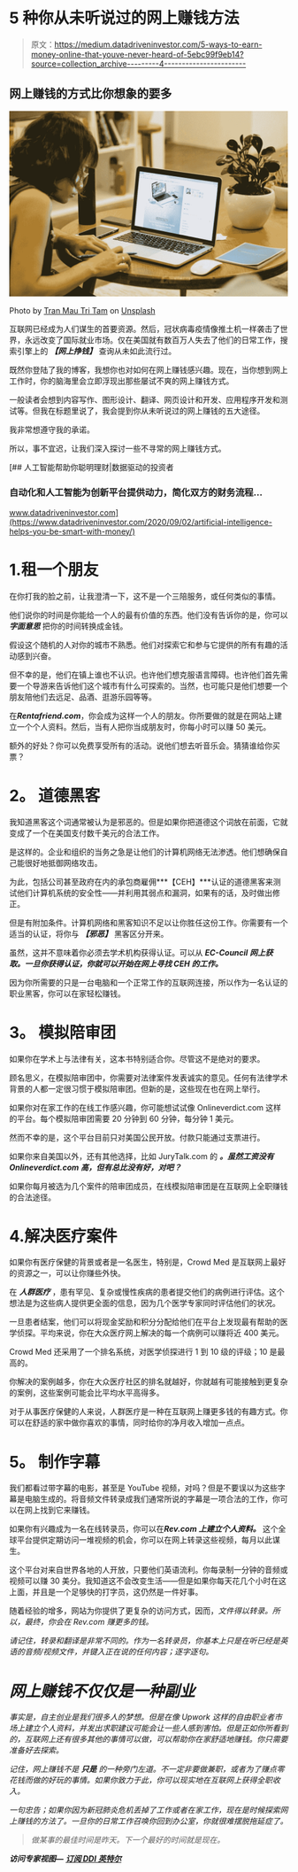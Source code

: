 # 5 种你从未听说过的网上赚钱方法

> 原文：<https://medium.datadriveninvestor.com/5-ways-to-earn-money-online-that-youve-never-heard-of-5ebc99f9eb14?source=collection_archive---------4----------------------->

## 网上赚钱的方式比你想象的要多

![](img/ed9817e7cc42780134acf00cecda4cba.png)

Photo by [Tran Mau Tri Tam](https://unsplash.com/@tranmautritam?utm_source=medium&utm_medium=referral) on [Unsplash](https://unsplash.com?utm_source=medium&utm_medium=referral)

互联网已经成为人们谋生的首要资源。然后，冠状病毒疫情像推土机一样袭击了世界，永远改变了国际就业市场。仅在美国就有数百万人失去了他们的日常工作，搜索引擎上的 ***【网上挣钱】*** 查询从未如此流行过。

既然你登陆了我的博客，我想你也对如何在网上赚钱感兴趣。现在，当你想到网上工作时，你的脑海里会立即浮现出那些屡试不爽的网上赚钱方式。

一般读者会想到内容写作、图形设计、翻译、网页设计和开发、应用程序开发和测试等。但我在标题里说了，我会提到你从未听说过的网上赚钱的五大途径。

我非常想遵守我的承诺。

所以，事不宜迟，让我们深入探讨一些不寻常的网上赚钱方式。

[](https://www.datadriveninvestor.com/2020/09/02/artificial-intelligence-helps-you-be-smart-with-money/) [## 人工智能帮助你聪明理财|数据驱动的投资者

### 自动化和人工智能为创新平台提供动力，简化双方的财务流程…

www.datadriveninvestor.com](https://www.datadriveninvestor.com/2020/09/02/artificial-intelligence-helps-you-be-smart-with-money/) 

# 1.租一个朋友

在你打我的脸之前，让我澄清一下，这不是一个三陪服务，或任何类似的事情。

他们说你的时间是你能给一个人的最有价值的东西。他们没有告诉你的是，你可以 ***字面意思*** 把你的时间转换成金钱。

假设这个随机的人对你的城市不熟悉。他们对探索它和参与它提供的所有有趣的活动感到兴奋。

但不幸的是，他们在镇上谁也不认识。也许他们想克服语言障碍。也许他们首先需要一个导游来告诉他们这个城市有什么可探索的。当然，也可能只是他们想要一个朋友陪他们去远足、品酒、逛游乐园等等。

在***Rentafriend.com***，你会成为这样一个人的朋友。你所要做的就是在网站上建立一个个人资料。然后，当有人把你当成朋友时，你每小时可以赚 50 美元。

额外的好处？你可以免费享受所有的活动。说他们想去听音乐会。猜猜谁给你买票？

# **2。** **道德黑客**

我知道黑客这个词通常被认为是邪恶的。但是如果你把道德这个词放在前面，它就变成了一个在美国支付数千美元的合法工作。

是这样的。企业和组织的当务之急是让他们的计算机网络无法渗透。他们想确保自己能很好地抵御网络攻击。

为此，包括公司甚至政府在内的承包商雇佣***【CEH】***认证的道德黑客来测试他们计算机系统的安全性——并利用其弱点和漏洞，如果有的话，及时做出修正。

但是有附加条件。计算机网络和黑客知识不足以让你胜任这份工作。你需要有一个适当的认证，将你与 ***【邪恶】*** 黑客区分开来。

虽然，这并不意味着你必须去学术机构获得认证。可以从 ***EC-Council 网上获取。一旦你获得认证，你就可以开始在网上寻找 CEH 的工作。***

因为你所需要的只是一台电脑和一个正常工作的互联网连接，所以作为一名认证的职业黑客，你可以在家轻松赚钱。

# **3。** **模拟陪审团**

如果你在学术上与法律有关，这本书特别适合你。尽管这不是绝对的要求。

顾名思义，在模拟陪审团中，你需要对法律案件发表诚实的意见。任何有法律学术背景的人都一定很习惯于模拟陪审团。但新的是，这些现在也在网上举行。

如果你对在家工作的在线工作感兴趣，你可能想试试像 Onlineverdict.com 这样的平台。每个模拟陪审团需要 20 分钟到 60 分钟，每分钟 1 美元。

然而不幸的是，这个平台目前只对美国公民开放。付款只能通过支票进行。

如果你来自美国以外，还有其他选择，比如 JuryTalk.com 的 ***。虽然工资没有 Onlineverdict.com 高，但有总比没有好，对吧？***

如果你每月被选为几个案件的陪审团成员，在线模拟陪审团是在互联网上全职赚钱的合法途径。

# 4.解决医疗案件

如果你有医疗保健的背景或者是一名医生，特别是，Crowd Med 是互联网上最好的资源之一，可以让你赚些外快。

在 ***人群医疗*** ，患有罕见、复杂或慢性疾病的患者提交他们的病例进行评估。这个想法是为这些病人提供更全面的信息，因为几个医学专家同时评估他们的状况。

一旦患者结案，他们可以将现金奖励和积分分配给他们在平台上发现最有帮助的医学侦探。平均来说，你在大众医疗网上解决的每一个病例可以赚将近 400 美元。

Crowd Med 还采用了一个排名系统，对医学侦探进行 1 到 10 级的评级；10 是最高的。

你解决的案例越多，你在大众医疗社区的排名就越好，你就越有可能接触到更复杂的案例，这些案例可能会比平均水平高得多。

对于从事医疗保健的人来说，人群医疗是一种在互联网上赚更多钱的有趣方式。你可以在舒适的家中做你喜欢的事情，同时给你的净月收入增加一点点。

# **5。** **制作字幕**

我们都看过带字幕的电影，甚至是 YouTube 视频，对吗？但是不要误以为这些字幕是电脑生成的。将音频文件转录成我们通常所说的字幕是一项合法的工作，你可以在网上找到它来赚钱。

如果你有兴趣成为一名在线转录员，你可以在***Rev.com 上建立个人资料。*** 这个全球平台提供定期访问一堆视频的机会，你可以在网上转录这些视频，每月以此谋生。

这个平台对来自世界各地的人开放，只要他们英语流利。你每录制一分钟的音频或视频可以赚 30 美分。我知道这不会改变生活——但是如果你每天花几个小时在这上面，并且是一个足够快的打字员，这仍然是一件好事。

随着经验的增多，网站为你提供了更复杂的访问方式，因而，*文件得以转录。所以，最终，你会在 Rev.com 赚更多的钱。*

*请记住，转录和翻译是非常不同的。作为一名转录员，你基本上只是在听已经是英语的音频/视频文件，并键入正在说的任何内容；逐字逐句。*

# *网上赚钱不仅仅是一种副业*

*事实是，自主创业是我们很多人的梦想。但是在像 Upwork 这样的自由职业者市场上建立个人资料，并发出求职建议可能会让一些人感到害怕。但是正如你所看到的，互联网上还有很多其他的事情可以做，可以帮助你在家舒适地赚钱。你只需要准备好去探索。*

*记住，网上赚钱不是 ***只是*** 的一种旁门左道。不一定非要做兼职，或者为了赚点零花钱而做的好玩的事情。如果你致力于此，你可以现实地在互联网上获得全职收入。*

*一句忠告；如果你因为新冠肺炎危机丢掉了工作或者在家工作，现在是时候探索网上赚钱的方法了。一旦你的日常工作召唤你回到办公室，你就很难摆脱拖延症了。*

> *做某事的最佳时间是昨天。下一个最好的时间就是现在。*

***访问专家视图—** [**订阅 DDI 英特尔**](https://datadriveninvestor.com/ddi-intel)*